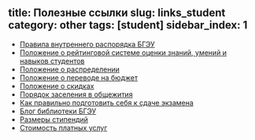 title: Полезные ссылки
slug: links_student
category: other
tags: [student]
sidebar_index: 1
---

-   [Правила внутреннего распорядка БГЭУ](http://www.bseu.by/russian/pvr/pvr3.htm)
-   [Положение о рейтинговой системе оценки знаний, умений и навыков студентов ](http://www.bseu.by/russian/student/reyting.htm)
-   [Положение о распределении](http://www.bseu.by/russian/teaching/distrib.htm)
-   [Положение о переводе на бюджет ](http://www.bseu.by/russian/student/perevod.htm)
-   [Положение о скидках](http://www.bseu.by/russian/student/skidki.htm)
-   [Порядок заселения в общежития](http://www.bseu.by/russian/student/polog_zasel.htm)
-   [Как правильно подготовить себя к сдаче экзамена](/files/examrules.doc)
-   [Блог библиотеки БГЭУ](http://library.bseu.blog.tut.by/)
-   [Размеры стипендий](/files/stipendii.doc)
-   [Стоимость платных услуг](/otrabotki.doc)
